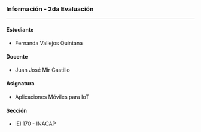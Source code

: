 ### Información - 2da Evaluación
_____________________
#### Estudiante
- Fernanda Vallejos Quintana 
#### Docente
- Juan José Mir Castillo
#### Asignatura
- Aplicaciones Móviles para IoT
#### Sección
- IEI 170 - INACAP
